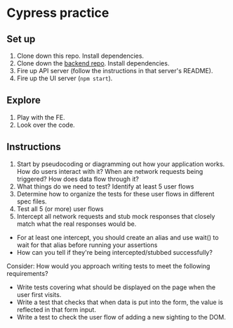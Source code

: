 # Cypress practice

## Set up

1. Clone down this repo. Install dependencies.
1. Clone down the [backend repo](https://github.com/turingschool-examples/react-practice-servers). Install dependencies.
1. Fire up API server (follow the instructions in that server's README).
1. Fire up the UI server (`npm start`).

## Explore

1. Play with the FE.
1. Look over the code.

## Instructions
1. Start by pseudocoding or diagramming out how your application works. How do users interact with it? When are network requests being triggered? How does data flow through it?
1. What things do we need to test?   Identify at least 5 user flows
1. Determine how to organize the tests for these user flows in different spec files.
1. Test all 5 (or more) user flows
1. Intercept all network requests and stub mock responses that closely match what the real responses would be.
  * For at least one intercept, you should create an alias and use wait() to wait for that alias before running your assertions
  * How can you tell if they're being intercepted/stubbed successfully?

Consider:  How would you approach writing tests to meet the following requirements?
* Write tests covering what should be displayed on the page when the user first visits.
* Write a test that checks that when data is put into the form, the value is reflected in that form input.
* Write a test to check the user flow of adding a new sighting to the DOM.

